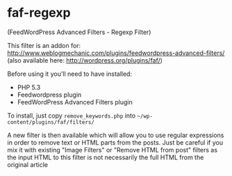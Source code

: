 faf-regexp
==========
(FeedWordPress Advanced Filters - Regexp Filter)

This filter is an addon for:
http://www.weblogmechanic.com/plugins/feedwordpress-advanced-filters/
(also available here: http://wordpress.org/plugins/faf/)

Before using it you'll need to have installed:
- PHP 5.3
- Feedwordpress plugin
- FeedWordPress Advanced Filters plugin

To install, just copy `remove_keywords.php` into `~/wp-content/plugins/faf/filters/`

A new filter is then available which will allow you to use regular expressions
in order to remove text or HTML parts from the posts.
Just be careful if you mix it with existing "Image Filters" or "Remove HTML from post" 
filters as the input HTML to this filter is not necessarily the full HTML from the original article
